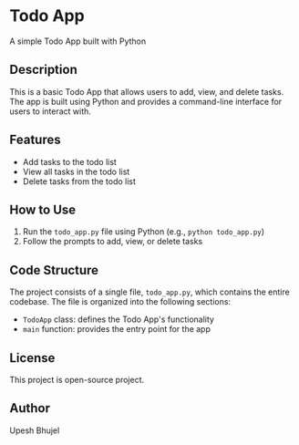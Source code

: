 # Todo App
A simple Todo App built with Python

## Description
This is a basic Todo App that allows users to add, view, and delete tasks. The app is built using Python and provides a command-line interface for users to interact with.

## Features
* Add tasks to the todo list
* View all tasks in the todo list
* Delete tasks from the todo list

## How to Use
1. Run the `todo_app.py` file using Python (e.g., `python todo_app.py`)
2. Follow the prompts to add, view, or delete tasks

## Code Structure
The project consists of a single file, `todo_app.py`, which contains the entire codebase. The file is organized into the following sections:
* `TodoApp` class: defines the Todo App's functionality
* `main` function: provides the entry point for the app

## License
This project is open-source project.

## Author
Upesh Bhujel
